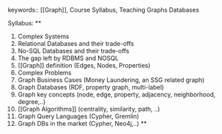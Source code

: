 keywords:: [[Graph]], Course Syllabus, Teaching Graphs Databases

Syllabus:
**
1.  Complex Systems
2.  Relational Databases and their trade-offs
3.  No-SQL Databases and their trade-offs
4.  The gap left by RDBMS and NOSQL
5.  [[Graph]] definition (Edges, Nodes, Properties)
6.  Complex Problems
7.  Graph Business Cases (Money Laundering, an SSG related graph)
8.  Graph Databases (RDF, property graph, multi-label)
9.  Graph key concepts (node, edge, property, adjacency, neighborhood, degree,..)
10.  [[Graph Algorithms]] (centrality, similarity, path, ..)
11.  Graph Query Languages (Cypher, Gremlin)
12.  Graph DBs in the market (Cypher, Neo4j,..)
**
